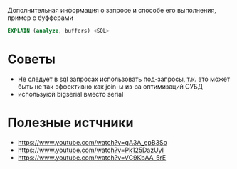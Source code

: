 Дополнительная информация о запросе и способе его выполнения, пример с буфферами
```sql
EXPLAIN (analyze, buffers) <SQL>
```
# Советы
- Не следует в sql запросах использовать под-запросы, т.к. это может быть не так эффективно как join-ы из-за оптимизаций СУБД
- используюй bigserial вместо serial

# Полезные истчники
- https://www.youtube.com/watch?v=gA3A_epB3So
- https://www.youtube.com/watch?v=Pk125DazUyI
- https://www.youtube.com/watch?v=VC9KbAA_5rE